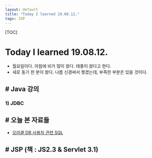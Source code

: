 ```yaml
---
layout: default
title: "Today I learned 19.08.12."
tags: JSP
---
```


[TOC]

# Today I learned 19.08.12.
- 월요일이다. 아침에 비가 많이 왔다. 태풍이 왔다고 한다.
- 새로 동기 한 분이 왔다. 나름 신경써서 챙겼는데, 부족한 부분은 있을 것이다.

## # Java 강의
### 1) JDBC

## # 오늘 본 자료들
- [오라클 DB 사용자 관련 SQL](https://aileen93.tistory.com/17)

## # JSP (책 : JS2.3  & Servlet 3.1)
